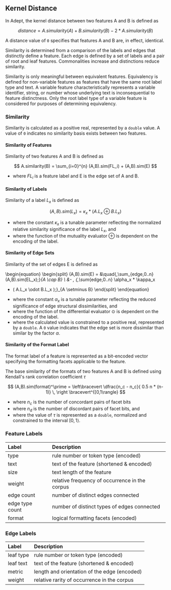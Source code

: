 ## Kernel Distance

In Adept, the kernel distance between two features A and B is defined as

$$ distance = A.simularity(A) + B.simularity(B) - 2 * A.simularity(B) $$

A distance value of `0` specifies that features A and B are, in effect, identical.

Similarity is determined from a comparison of the labels and edges that distinctly 
define a feature. Each edge is defined by a set of labels and a pair of root and 
leaf features. Commonalities increase and distinctions reduce similarity.

Similarity is only meaningful between equivalent features. Equivalency is defined 
for non-variable features as features that have the same root label type and text. 
A variable feature characteristically represents a variable identifier, string, or 
number whose underlying text is inconsequential to feature distinctness. Only the 
root label type of a variable feature is considered for purposes of determining equivalency.

### Similarity

Similarity is calculated as a positive real, represented by a `double` value. A value 
of `0` indicates no similarity basis exists between two features.

#### Similarity of Features

Similarity of two features A and B is defined as

$$ A.similarity(B) = \sum_{i=0}^{n} (A,B).sim(FL_i) + (A,B).sim(E) $$

- where $FL_i$ is a feature label and E is the edge set of A and B.

#### Similarity of Labels

Similarity of a label $L_x$ is defined as

$$ (A,B).sim(L_x) = \kappa_x * ( A.L_x \oplus B.L_x ) $$

- where the constant $\kappa_x$ is a tunable parameter reflecting the normalized 
  relative similarity significance of the label $L_x$, and
- where the function of the mutuality evaluator $\oplus$ is dependent on the encoding 
  of the label.

#### Similarity of Edge Sets

Similarity of the set of edges E is defined as

\begin{equation} \begin{split}
    (A,B).sim(E) = &\quad\{\,\sum_{edge\,0..n} (A,B).sim(EL_x)\;\}_{A \cap B} \\
                   &- \, \{\,\sum_{edge\,0..n} \alpha_x * \kappa_x 
* ( A.L_x \odot B.L_x )\;\}_{A \setminus B} \end{split} \end{equation}

- where the constant $\alpha_x$ is a tunable parameter reflecting the reduced significance 
  of edge structural dissimilarities, and
- where the function of the differential evaluator $\odot$ is dependent on the encoding 
  of the label.
- where the calculated value is constrained to a positive real, represented by a 
  `double`. A `0` value indicates that the edge set is more dissimilar than similar 
  by the factor $\alpha$.

#### Similarity of the Format Label

The format label of a feature is represented as a bit-encoded vector specifying the 
formatting facets applicable to the feature.

The base similarity of the formats of two features A and B is defined using Kendall's 
rank correlation coefficient $\tau$

$$ (A,B).sim(format)^\prime = \left\bracevert \dfrac{n_c - n_c}{ 0.5 n * (n-1)} \, 
\right \bracevert^{[0,1\rangle} $$


+ where $n_c$ is the number of concordant pairs of facet bits
+ where $n_d$ is the number of discordant pairs of facet bits, and
+ where the value of $\tau$ is represented as a `double`, normalized and constrained 
  to the interval $[0,1\rangle$.



### Feature Labels

|Label          |Description                                   |
|:--------------|:---------------------------------------------|
|type           |rule number or token type (encoded)           |
|text           |text of the feature (shortened & encoded)     |
|size           |text length of the feature                    |
|weight         |relative frequency of occurrence in the corpus|
|edge count     |number of distinct edges connected            |
|edge type count|number of distinct types of edges connected   |
|format         |logical formatting facets (encoded)           |


### Edge Labels

|Label    |Description                                 |
|:--------|:-------------------------------------------|
|leaf type|rule number or token type (encoded)         |
|leaf text|text of the feature (shortened & encoded)   |
|metric   |length and orientation of the edge (encoded)|
|weight   |relative rarity of occurrence in the corpus |

